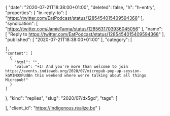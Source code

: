 {
  "date": "2020-07-21T18:38:00+01:00",
  "deleted": false,
  "h": "h-entry",
  "properties": {
    "in-reply-to": [
      "https://twitter.com/EatPodcast/status/1285454015409594368"
    ],
    "syndication": [
      "https://twitter.com/JamieTanna/status/1285631703936045056"
    ],
    "name": [
      "Reply to https://twitter.com/EatPodcast/status/1285454015409594368"
    ],
    "published": [
      "2020-07-21T18:38:00+01:00"
    ],
    "category": [

    ],
    "content": [
      {
        "html": "",
        "value": "+1! And you're more than welcome to join https://events.indieweb.org/2020/07/micropub-pop-up-session-kGMIMOXFUdBn this weekend where we're talking about all things Micropub!"
      }
    ]
  },
  "kind": "replies",
  "slug": "2020/07/dx5gd",
  "tags": [

  ],
  "client_id": "https://indigenous.realize.be"
}
